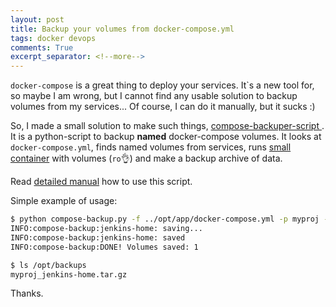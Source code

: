 ```yaml
---
layout: post
title: Backup your volumes from docker-compose.yml
tags: docker devops
comments: True
excerpt_separator: <!--more-->
---
```


`docker-compose` is a great thing to deploy your services. It\`s a new tool for, so maybe I am wrong, but I cannot find any usable solution to backup volumes from my services... Of course, I can do it manually, but it sucks :)

<!--more-->

So, I made a small solution to make such things, [compose-backuper-script
](https://github.com/approximatenumber/compose-backuper-script). It is a python-script to backup **named** docker-compose volumes. It looks at `docker-compose.yml`, finds named volumes from services, runs [small container](https://hub.docker.com/r/approximatenumber/compose-backuper/) with volumes (`ro`👌) and make a backup archive of data.

Read [detailed manual](https://github.com/approximatenumber/compose-backuper-script/blob/master/README.md) how to use this script.

Simple example of usage:

```sh
$ python compose-backup.py -f ../opt/app/docker-compose.yml -p myproj -d /opt/backups/
INFO:compose-backup:jenkins-home: saving...
INFO:compose-backup:jenkins-home: saved
INFO:compose-backup:DONE! Volumes saved: 1

$ ls /opt/backups
myproj_jenkins-home.tar.gz
```

Thanks.

